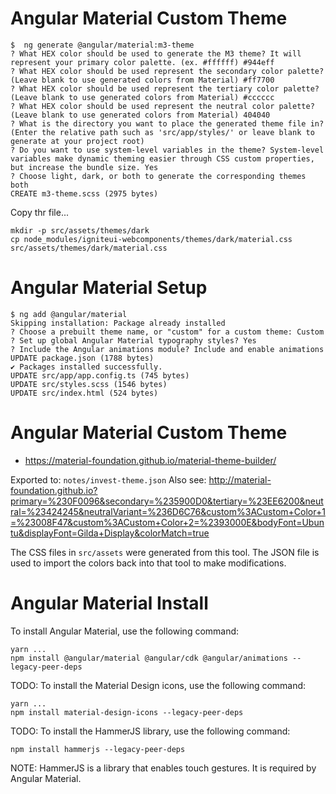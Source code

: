 # Angular Material Custom Theme

```shell
$  ng generate @angular/material:m3-theme
? What HEX color should be used to generate the M3 theme? It will represent your primary color palette. (ex. #ffffff) #944eff
? What HEX color should be used represent the secondary color palette? (Leave blank to use generated colors from Material) #ff7700
? What HEX color should be used represent the tertiary color palette? (Leave blank to use generated colors from Material) #cccccc
? What HEX color should be used represent the neutral color palette? (Leave blank to use generated colors from Material) 404040
? What is the directory you want to place the generated theme file in? (Enter the relative path such as 'src/app/styles/' or leave blank to generate at your project root) 
? Do you want to use system-level variables in the theme? System-level variables make dynamic theming easier through CSS custom properties, but increase the bundle size. Yes
? Choose light, dark, or both to generate the corresponding themes both
CREATE m3-theme.scss (2975 bytes)
```

Copy thr file...
```shell
mkdir -p src/assets/themes/dark
cp node_modules/igniteui-webcomponents/themes/dark/material.css src/assets/themes/dark/material.css
```

# Angular Material Setup

```shell
$ ng add @angular/material
Skipping installation: Package already installed
? Choose a prebuilt theme name, or "custom" for a custom theme: Custom
? Set up global Angular Material typography styles? Yes
? Include the Angular animations module? Include and enable animations
UPDATE package.json (1788 bytes)
✔ Packages installed successfully.
UPDATE src/app/app.config.ts (745 bytes)
UPDATE src/styles.scss (1546 bytes)
UPDATE src/index.html (524 bytes)
```

# Angular Material Custom Theme

- https://material-foundation.github.io/material-theme-builder/

Exported to: `notes/invest-theme.json`
Also see: http://material-foundation.github.io?primary=%230F0096&secondary=%235900D0&tertiary=%23EE6200&neutral=%23424245&neutralVariant=%236D6C76&custom%3ACustom+Color+1=%23008F47&custom%3ACustom+Color+2=%2393000E&bodyFont=Ubuntu&displayFont=Gilda+Display&colorMatch=true

The CSS files in `src/assets` were generated from this tool. The JSON file is used to import the colors back into that tool to make modifications.

# Angular Material Install

To install Angular Material, use the following command:

```shell
yarn ...
npm install @angular/material @angular/cdk @angular/animations --legacy-peer-deps
```

TODO: To install the Material Design icons, use the following command:

```shell
yarn ...
npm install material-design-icons --legacy-peer-deps
```

TODO: To install the HammerJS library, use the following command:

```shell
npm install hammerjs --legacy-peer-deps
```

NOTE: HammerJS is a library that enables touch gestures. It is required by Angular Material.
